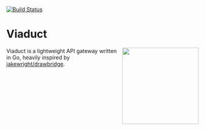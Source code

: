 [![Build Status](https://travis-ci.com/jace-ys/viaduct.svg?branch=master)](https://travis-ci.com/jace-ys/viaduct)

# Viaduct

<img src="https://www.getyourguide.com/magazine/wp-content/uploads/2018/07/Glenfinnan-Viaduct-GetYourGuide.jpg" height="200" align="right"/>

Viaduct is a lightweight API gateway written in Go, heavily inspired by [jakewright/drawbridge](https://github.com/jakewright/drawbridge).
